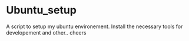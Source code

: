 # Ubuntu_setup
A script to setup my ubuntu environement.
Install the necessary tools for developement and other..
cheers

